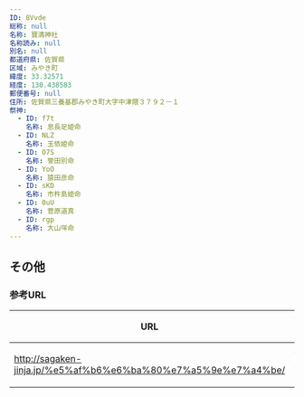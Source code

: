 ```yaml
---
ID: 8Vvde
総称: null
名称: 寶満神社
名称読み: null
別名: null
都道府県: 佐賀県
区域: みやき町
緯度: 33.32571
経度: 130.438583
郵便番号: null
住所: 佐賀県三養基郡みやき町大字中津隈３７９２－１
祭神:
  - ID: f7t
    名称: 息長足姫命
  - ID: NLZ
    名称: 玉依姫命
  - ID: O7S
    名称: 誉田別命
  - ID: YoO
    名称: 猿田彦命
  - ID: sKD
    名称: 市杵島姫命
  - ID: 0uU
    名称: 菅原道真
  - ID: rgp
    名称: 大山咩命
---
```


## その他

### 参考URL

| URL                                                           | 説明   |
| ------------------------------------------------------------- | ------ |
| http://sagaken-jinja.jp/%e5%af%b6%e6%ba%80%e7%a5%9e%e7%a4%be/ | 神社庁 |
